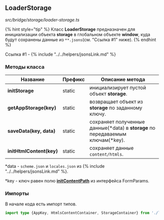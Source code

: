## LoaderStorage

_src/bridge/storage/loader-storage.ts_

{% hint style="tip" %}
Класс **LoaderStorage** предназначен для инициализации объекта **storage** в глобальном объекте **window**, куда будут сохранены данные из `**.jsons`(см. "Ссылка #1" ниже).
{% endhint %}

Ссылка #1 - {% include "../../helpers/jsonsLink.md" %}

### Методы класса

| Название                 | Префикс | Описание метода                                                                        |
|--------------------------|---------|----------------------------------------------------------------------------------------|
| **initStorage**          | static  | инициализирует пустой объект **storage**.                                              |
| **getAppStorage(key)**   | static  | возвращает объект из **storage** по заданному ключу.                                   |
| **saveData(key, data)**  | static  | сохраняет полученные данные(&#42;data) в **storage** по передаваемым ключам(&#42;key). |
| **initHtmlContent(key)** | static  | сохраняет данные `content/htmls`.                                                      |

&#42;data - `scheme.json` и `locales.json` из {% include "../../helpers/jsonsLink.md" %}.

&#42;key - ключ равен полю **[initContentPath](../../params-worker/PARAMSWORKERTYPES.md)** из интерфейса FormParams.

### Импорты

В начале кода есть импорт типов.

```ts
import type {AppKey, HtmlsContentContainer, StorageContainer} from './loader-storage.types';
```
